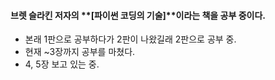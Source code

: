 #### 브렛 슬라킨 저자의 **[파이썬 코딩의 기술]**이라는 책을 공부 중이다.

- 본래 1판으로 공부하다가 2판이 나왔길래 2판으로 공부 중.
- 현재 ~3장까지 공부를 마쳤다.
- 4, 5장 보고 있는 중.